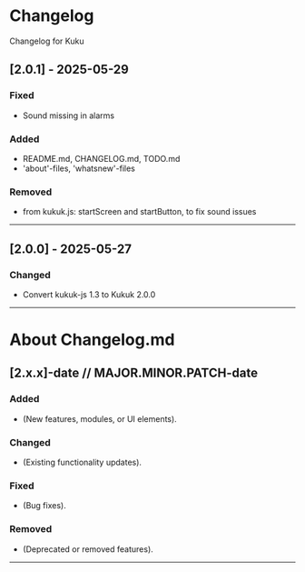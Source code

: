 # Changelog
Changelog for Kuku

## [2.0.1] - 2025-05-29
### Fixed
- Sound missing in alarms
### Added
- README.md, CHANGELOG.md, TODO.md
- 'about'-files, 'whatsnew'-files
### Removed
- from kukuk.js: startScreen and startButton, to fix sound issues

---

## [2.0.0] - 2025-05-27
### Changed
- Convert kukuk-js 1.3 to Kukuk 2.0.0

---


# About Changelog.md

## [2.x.x]-date  // MAJOR.MINOR.PATCH-date
### Added
- (New features, modules, or UI elements).
### Changed
- (Existing functionality updates).
### Fixed
- (Bug fixes).
### Removed
- (Deprecated or removed features).

---
